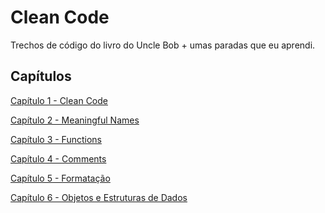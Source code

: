 # Clean Code
Trechos de código do livro do Uncle Bob + umas paradas que
eu aprendi.

##  Capítulos
[Capítulo 1 - Clean Code](./src/chap1_CleanCode/README.md)

[Capítulo 2 - Meaningful Names](./src/chap2_MeaningfulNames/README.md)

[Capítulo 3 - Functions](./src/chap3_Functions/README.md)

[Capítulo 4 - Comments](./src/chap4_Comments/README.md)

[Capítulo 5 - Formatação](./src/chap5_Formatação/README.md)

[Capítulo 6 - Objetos e Estruturas de Dados](./src/chap6_ObjectsAndDataStructures/README.md)
